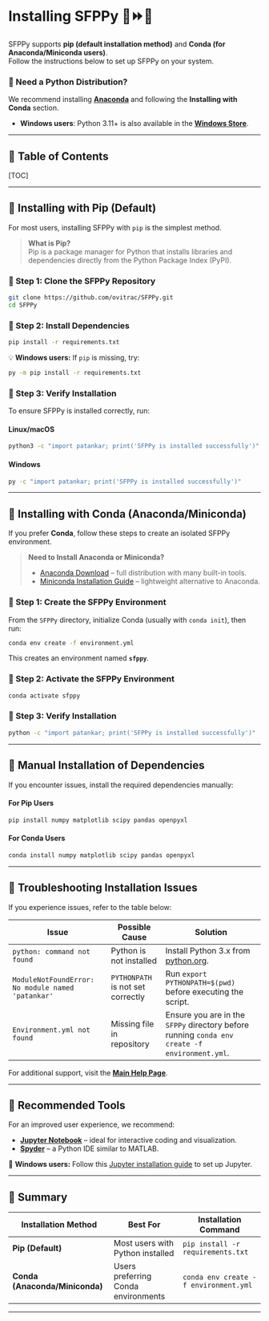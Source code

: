 # **Installing SFPPy** 🍏⏩🍎

SFPPy supports **pip (default installation method)** and **Conda (for Anaconda/Miniconda users)**.  
Follow the instructions below to set up SFPPy on your system.

### **🔹 Need a Python Distribution?**
We recommend installing **[Anaconda](https://www.anaconda.com/download)** and following the **Installing with Conda** section.  
- **Windows users**: Python 3.11+ is also available in the **[Windows Store](https://apps.microsoft.com/detail/9nrwmjp3717k?ocid=webpdpshare)**.

---

## 📌 **Table of Contents**
[TOC]

---

## **📌 Installing with Pip (Default)**
For most users, installing SFPPy with `pip` is the simplest method.

> **What is Pip?**  
> Pip is a package manager for Python that installs libraries and dependencies directly from the Python Package Index (PyPI).

### **🔹 Step 1: Clone the SFPPy Repository**
```bash
git clone https://github.com/ovitrac/SFPPy.git
cd SFPPy
```

### **🔹 Step 2: Install Dependencies**
```bash
pip install -r requirements.txt
```

💡 **Windows users:** If `pip` is missing, try:
```bash
py -m pip install -r requirements.txt
```

### **🔹 Step 3: Verify Installation**
To ensure SFPPy is installed correctly, run:

#### **Linux/macOS**
```bash
python3 -c "import patankar; print('SFPPy is installed successfully')"
```

#### **Windows**
```bash
py -c "import patankar; print('SFPPy is installed successfully')"
```

---

## **📌 Installing with Conda (Anaconda/Miniconda)**
If you prefer **Conda**, follow these steps to create an isolated SFPPy environment.

> **Need to Install Anaconda or Miniconda?**  
> - [Anaconda Download](https://www.anaconda.com/download) – full distribution with many built-in tools.  
> - [Miniconda Installation Guide](https://docs.anaconda.com/miniconda/install/#quick-command-line-install) – lightweight alternative to Anaconda.

### **🔹 Step 1: Create the SFPPy Environment**
From the `SFPPy` directory, initialize Conda (usually with `conda init`), then run:
```bash
conda env create -f environment.yml
```
This creates an environment named **`sfppy`**.

### **🔹 Step 2: Activate the SFPPy Environment**
```bash
conda activate sfppy
```

### **🔹 Step 3: Verify Installation**
```bash
python -c "import patankar; print('SFPPy is installed successfully')"
```

---

## **📌 Manual Installation of Dependencies**
If you encounter issues, install the required dependencies manually:

#### **For Pip Users**
```bash
pip install numpy matplotlib scipy pandas openpyxl
```

#### **For Conda Users**
```bash
conda install numpy matplotlib scipy pandas openpyxl
```

---

## **📌 Troubleshooting Installation Issues**
If you experience issues, refer to the table below:

| **Issue**                                         | **Possible Cause**                | **Solution**                                                 |
| ------------------------------------------------- | --------------------------------- | ------------------------------------------------------------ |
| `python: command not found`                       | Python is not installed           | Install Python 3.x from [python.org](https://www.python.org/downloads/). |
| `ModuleNotFoundError: No module named 'patankar'` | `PYTHONPATH` is not set correctly | Run `export PYTHONPATH=$(pwd)` before executing the script.  |
| `Environment.yml not found`                       | Missing file in repository        | Ensure you are in the `SFPPy` directory before running `conda env create -f environment.yml`. |

For additional support, visit the **[Main Help Page](./index.html)**.

---

## **📌 Recommended Tools**
For an improved user experience, we recommend:

- **[Jupyter Notebook](https://docs.jupyter.org/en/latest/)** – ideal for interactive coding and visualization.
- **[Spyder](https://docs.spyder-ide.org/current/index.html)** – a Python IDE similar to MATLAB.

📌 **Windows users:** Follow this [Jupyter installation guide](https://www.geeksforgeeks.org/install-jupyter-notebook-in-windows/) to set up Jupyter.

---

## **📌 Summary**
| **Installation Method** | **Best For**                                   | **Installation Command**                          |
|------------------|-------------------------------------|------------------------------------|
| **Pip (Default)** | Most users with Python installed   | `pip install -r requirements.txt`  |
| **Conda (Anaconda/Miniconda)** | Users preferring Conda environments | `conda env create -f environment.yml`  |

---